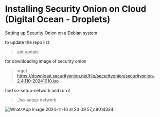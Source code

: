 # Installing Security Onion on Cloud (Digital Ocean - Droplets)

Setting up Security Onion on a Debian system

to update the repo list
> apt update

for downloading image of security onion
> wget https://download.securityonion.net/file/securityonion/securityonion-2.4.110-20241010.iso

find so-setup-network and run it
> ./so-setup-network

![WhatsApp Image 2024-11-16 at 23 09 57_c8014334](https://github.com/user-attachments/assets/e3368060-8591-44b3-9c99-68134d26cbfe)

